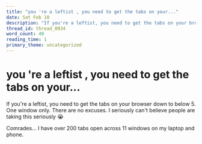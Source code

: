 ```yaml
---
title: "you 're a leftist , you need to get the tabs on your..."
date: Sat Feb 10
description: "If you're a leftist, you need to get the tabs on your browser down to below 5. One window only. There are no excuses."
thread_id: thread_0934
word_count: 49
reading_time: 1
primary_theme: uncategorized
---
```


# you 're a leftist , you need to get the tabs on your...

If you're a leftist, you need to get the tabs on your browser down to below 5. One window only. There are no excuses. I seriously can't believe people are taking this seriously 😭

Comrades... I have over 200 tabs open across 11 windows on my laptop and phone.